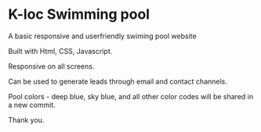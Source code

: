 # K-loc Swimming pool 
 A basic responsive and userfriendly swiming pool website 

 Built with Html, CSS, Javascript.

 Responsive on all screens.

 Can be used to generate leads through email and contact channels.

 Pool colors - deep blue, sky blue, and all other color codes will be shared in a new commit.

 Thank you.
